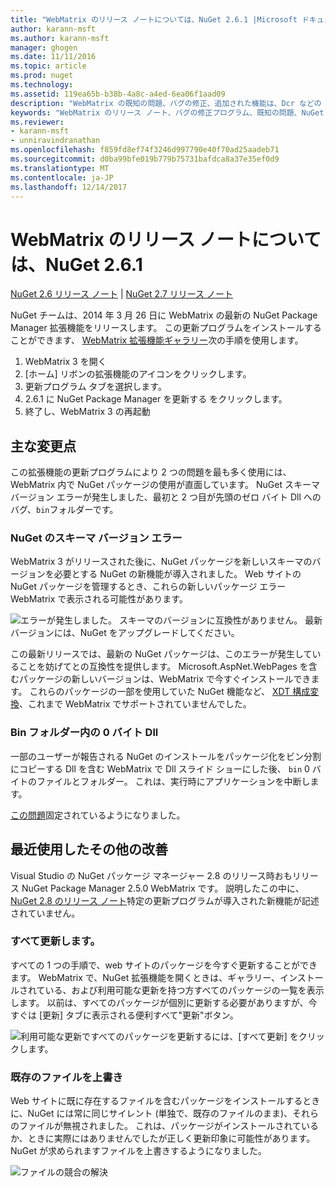 ```yaml
---
title: "WebMatrix のリリース ノートについては、NuGet 2.6.1 |Microsoft ドキュメント"
author: karann-msft
ms.author: karann-msft
manager: ghogen
ms.date: 11/11/2016
ms.topic: article
ms.prod: nuget
ms.technology: 
ms.assetid: 119ea65b-b38b-4a8c-a4ed-6ea06f1aad09
description: "WebMatrix の既知の問題、バグの修正、追加された機能は、Dcr などの NuGet 2.6.1 のリリース ノートです。"
keywords: "WebMatrix のリリース ノート、バグの修正プログラム、既知の問題、NuGet 2.6.1 Dcr、機能の追加"
ms.reviewer:
- karann-msft
- unniravindranathan
ms.openlocfilehash: f859fd8ef74f3246d997790e40f70ad25aadeb71
ms.sourcegitcommit: d0ba99bfe019b779b75731bafdca8a37e35ef0d9
ms.translationtype: MT
ms.contentlocale: ja-JP
ms.lasthandoff: 12/14/2017
---
```

# <a name="nuget-261-for-webmatrix-release-notes"></a>WebMatrix のリリース ノートについては、NuGet 2.6.1

[NuGet 2.6 リリース ノート](../release-notes/nuget-2.6.md) | [NuGet 2.7 リリース ノート](../release-notes/nuget-2.7.md)

NuGet チームは、2014 年 3 月 26 日に WebMatrix の最新の NuGet Package Manager 拡張機能をリリースします。  この更新プログラムをインストールすることができます、 [WebMatrix 拡張機能ギャラリー](http://extensions.webmatrix.com/packages/NuGetPackageManager/)次の手順を使用します。

1. WebMatrix 3 を開く
2. [ホーム] リボンの拡張機能のアイコンをクリックします。
3. 更新プログラム タブを選択します。
4. 2.6.1 に NuGet Package Manager を更新する をクリックします。
6. 終了し、WebMatrix 3 の再起動

## <a name="notable-changes"></a>主な変更点

この拡張機能の更新プログラムにより 2 つの問題を最も多く使用には、WebMatrix 内で NuGet パッケージの使用が直面しています。  NuGet スキーマ バージョン エラーが発生しました、最初と 2 つ目が先頭のゼロ バイト Dll へのバグ、`bin`フォルダーです。

### <a name="nuget-schema-version-error"></a>NuGet のスキーマ バージョン エラー

WebMatrix 3 がリリースされた後に、NuGet パッケージを新しいスキーマのバージョンを必要とする NuGet の新機能が導入されました。  Web サイトの NuGet パッケージを管理するとき、これらの新しいパッケージ エラー WebMatrix で表示される可能性があります。

![エラーが発生しました。 スキーマのバージョンに互換性がありません。 最新バージョンには、NuGet をアップグレードしてください。](./media/NuGet-2.8/webmatrix-schema-version.png)

この最新リリースでは、最新の NuGet パッケージは、このエラーが発生していることを妨げてとの互換性を提供します。 Microsoft.AspNet.WebPages を含むパッケージの新しいバージョンは、WebMatrix で今すぐインストールできます。  これらのパッケージの一部を使用していた NuGet 機能など、 [XDT 構成変換](../release-notes/nuget-2.6.md#xdt)、これまで WebMatrix でサポートされていませんでした。

### <a name="zero-byte-dlls-in-bin-folder"></a>Bin フォルダー内の 0 バイト Dll

一部のユーザーが報告される NuGet のインストールをパッケージ化をビン分割にコピーする Dll を含む WebMatrix で Dll スライド ショーにした後、 `bin` 0 バイトのファイルとフォルダー。  これは、実行時にアプリケーションを中断します。

[この問題](https://nuget.codeplex.com/workitem/4060)固定されているようになりました。

## <a name="other-recent-improvements"></a>最近使用したその他の改善

Visual Studio の NuGet パッケージ マネージャー 2.8 のリリース時おもリリース NuGet Package Manager 2.5.0 WebMatrix です。  説明したこの中に、 [NuGet 2.8 のリリース ノート](../release-notes/nuget-2.8.md#webmatrix-nuget-client-updates)特定の更新プログラムが導入された新機能が記述されていません。

### <a name="update-all"></a>すべて更新します。

すべての 1 つの手順で、web サイトのパッケージを今すぐ更新することができます。  WebMatrix で、NuGet 拡張機能を開くときは、ギャラリー、インストールされている、および利用可能な更新を持つ方すべてのパッケージの一覧を表示します。  以前は、すべてのパッケージが個別に更新する必要がありますが、今すぐは [更新] タブに表示される便利すべて"更新"ボタン。

![利用可能な更新ですべてのパッケージを更新するには、[すべて更新] をクリックします。](./media/NuGet-2.8/webmatrix-update-all.png)

### <a name="overwrite-existing-files"></a>既存のファイルを上書き

Web サイトに既に存在するファイルを含むパッケージをインストールするときに、NuGet には常に同じサイレント (単独で、既存のファイルのまま)、それらのファイルが無視されました。  これは、パッケージがインストールされているか、ときに実際にはありませんでしたが正しく更新印象に可能性があります。  NuGet が求められますファイルを上書きするようになりました。

![ファイルの競合の解決](./media/NuGet-2.8/webmatrix-overwrite-file.png)

